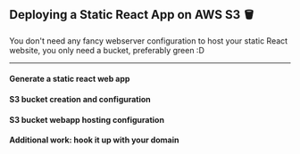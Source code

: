 ## Deploying a Static React App on AWS S3 🪣

You don't need any fancy webserver configuration to host your static React website, you only need a bucket, preferably green :D 

---

#### Generate a static react web app

#### S3 bucket creation and configuration

#### S3 bucket webapp hosting configuration

#### Additional work: hook it up with your domain



